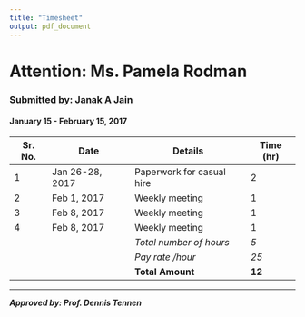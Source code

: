 ```yaml
---
title: "Timesheet"
output: pdf_document
---
```



# Attention: Ms. Pamela Rodman
  
### Submitted by: Janak A Jain  
  
#### January 15 - February 15, 2017
 
  

| Sr. No. | Date               |     Details                     |   Time (hr)   |
|---------|--------------------|---------------------------------|---------------|
|    1    |  Jan 26-28, 2017   |  Paperwork for casual hire      |      2        |
|    2    |  Feb 1, 2017       |  Weekly meeting                 |      1        |
|    3    |  Feb 8, 2017       |  Weekly meeting                 |      1        |
|    4    |  Feb 8, 2017       |  Weekly meeting                 |      1        |
|         |                    |  *Total number of hours*        |      *5*      |
|         |                    |  *Pay rate /hour*               |      *25*     |
|         |                    |           **Total Amount**      |      **12**   |
  
  

----------
  
**_Approved by: Prof. Dennis Tennen_**